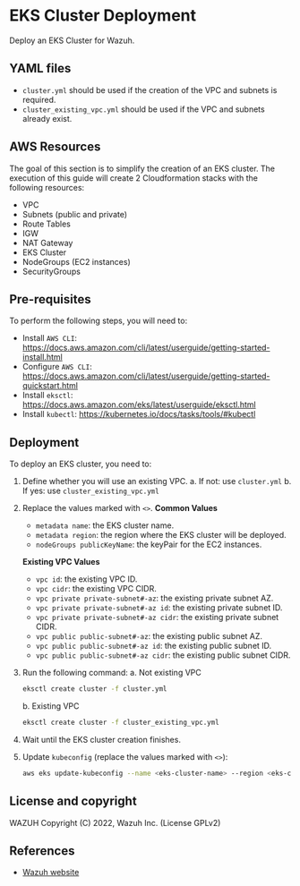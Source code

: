 # EKS Cluster Deployment

Deploy an EKS Cluster for Wazuh.

## YAML files

* `cluster.yml` should be used if the creation of the VPC and subnets is required.
* `cluster_existing_vpc.yml` should be used if the VPC and subnets already exist.


## AWS Resources

The goal of this section is to simplify the creation of an EKS cluster.
The execution of this guide will create 2 Cloudformation stacks with the following resources:
- VPC
- Subnets (public and private)
- Route Tables
- IGW
- NAT Gateway
- EKS Cluster
- NodeGroups (EC2 instances)
- SecurityGroups

## Pre-requisites

To perform the following steps, you will need to:
- Install `AWS CLI`: https://docs.aws.amazon.com/cli/latest/userguide/getting-started-install.html
- Configure `AWS CLI`: https://docs.aws.amazon.com/cli/latest/userguide/getting-started-quickstart.html
- Install `eksctl`: https://docs.aws.amazon.com/eks/latest/userguide/eksctl.html
- Install `kubectl`: https://kubernetes.io/docs/tasks/tools/#kubectl

## Deployment

To deploy an EKS cluster, you need to:

1. Define whether you will use an existing VPC.
  a. If not: use `cluster.yml`
  b. If yes: use `cluster_existing_vpc.yml`
2. Replace the values marked with `<>`.
    **Common Values**
      - `metadata name`: the EKS cluster name.
      - `metadata region`: the region where the EKS cluster will be deployed.
      - `nodeGroups publicKeyName`: the keyPair for the EC2 instances.

    **Existing VPC Values**
      - `vpc id`: the existing VPC ID.
      - `vpc cidr`: the existing VPC CIDR.
      - `vpc private private-subnet#-az`: the existing private subnet AZ.
      - `vpc private private-subnet#-az id`: the existing private subnet ID.
      - `vpc private private-subnet#-az cidr`: the existing private subnet CIDR.
      - `vpc public public-subnet#-az`: the existing public subnet AZ.
      - `vpc public public-subnet#-az id`: the existing public subnet ID.
      - `vpc public public-subnet#-az cidr`: the existing public subnet CIDR.
3. Run the following command:
   a. Not existing VPC
    ```BASH
    eksctl create cluster -f cluster.yml
    ```
   b. Existing VPC
    ```BASH
    eksctl create cluster -f cluster_existing_vpc.yml
    ```
4. Wait until the EKS cluster creation finishes.
5. Update `kubeconfig` (replace the values marked with `<>`):
    ```BASH
    aws eks update-kubeconfig --name <eks-cluster-name> --region <eks-cluster-region>
    ```


## License and copyright

WAZUH
Copyright (C) 2022, Wazuh Inc.  (License GPLv2)

## References

* [Wazuh website](http://wazuh.com)
